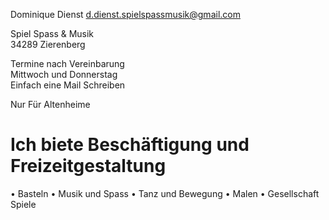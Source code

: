 Dominique Dienst
<a href="mailto:d.dienst.spielspassmusik@gmail.com">d.dienst.spielspassmusik@gmail.com</a>

Spiel Spass & Musik<br>
34289 Zierenberg

Termine nach Vereinbarung<br> 
Mittwoch und Donnerstag<br>
Einfach eine Mail Schreiben

Nur Für Altenheime 

# Ich biete Beschäftigung und Freizeitgestaltung
• Basteln
• Musik und Spass 
• Tanz und Bewegung 
• Malen
• Gesellschaft Spiele
